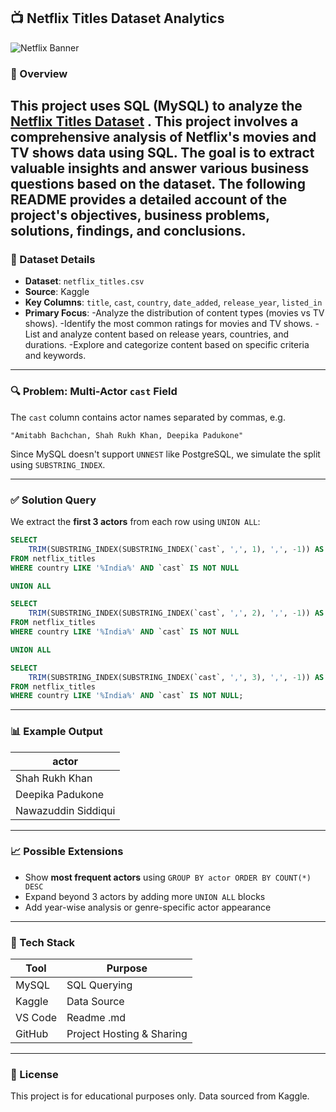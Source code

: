 
## 📺 Netflix Titles Dataset Analytics 

![Netflix Banner](https://upload.wikimedia.org/wikipedia/commons/0/08/Netflix_2015_logo.svg)

### 📌 Overview

This project uses SQL (MySQL) to analyze the [Netflix Titles Dataset](https://www.kaggle.com/datasets/shivamb/netflix-shows?resource=download) . This project involves a comprehensive analysis of Netflix's movies and TV shows data using SQL. The goal is to extract valuable insights and answer various business questions based on the dataset. The following README provides a detailed account of the project's objectives, business problems, solutions, findings, and conclusions.
---

### 🧾 Dataset Details

- **Dataset**: `netflix_titles.csv`
- **Source**: Kaggle
- **Key Columns**: `title`, `cast`, `country`, `date_added`, `release_year`, `listed_in`
- **Primary Focus**: 
  -Analyze the distribution of content types (movies vs TV shows).
  -Identify the most common ratings for movies and TV shows.
  -List and analyze content based on release years, countries, and durations.
  -Explore and categorize content based on specific criteria and keywords.

---

### 🔍 Problem: Multi-Actor `cast` Field

The `cast` column contains actor names separated by commas, e.g.

```
"Amitabh Bachchan, Shah Rukh Khan, Deepika Padukone"
```

Since MySQL doesn't support `UNNEST` like PostgreSQL, we simulate the split using `SUBSTRING_INDEX`.

---

### ✅ Solution Query

We extract the **first 3 actors** from each row using `UNION ALL`:

```sql
SELECT 
    TRIM(SUBSTRING_INDEX(SUBSTRING_INDEX(`cast`, ',', 1), ',', -1)) AS actor
FROM netflix_titles
WHERE country LIKE '%India%' AND `cast` IS NOT NULL

UNION ALL

SELECT 
    TRIM(SUBSTRING_INDEX(SUBSTRING_INDEX(`cast`, ',', 2), ',', -1)) AS actor
FROM netflix_titles
WHERE country LIKE '%India%' AND `cast` IS NOT NULL

UNION ALL

SELECT 
    TRIM(SUBSTRING_INDEX(SUBSTRING_INDEX(`cast`, ',', 3), ',', -1)) AS actor
FROM netflix_titles
WHERE country LIKE '%India%' AND `cast` IS NOT NULL;
```

---

### 📊 Example Output

| actor             |
|------------------|
| Shah Rukh Khan   |
| Deepika Padukone |
| Nawazuddin Siddiqui |

---

### 📈 Possible Extensions

- Show **most frequent actors** using `GROUP BY actor ORDER BY COUNT(*) DESC`
- Expand beyond 3 actors by adding more `UNION ALL` blocks
- Add year-wise analysis or genre-specific actor appearance

---

### 🧰 Tech Stack

| Tool        | Purpose                    |
|-------------|----------------------------|
| MySQL       | SQL Querying               |
| Kaggle      | Data Source                |
| VS Code     | Readme .md                 |
| GitHub      | Project Hosting & Sharing  |

---


### 📝 License

This project is for educational purposes only. Data sourced from Kaggle.
